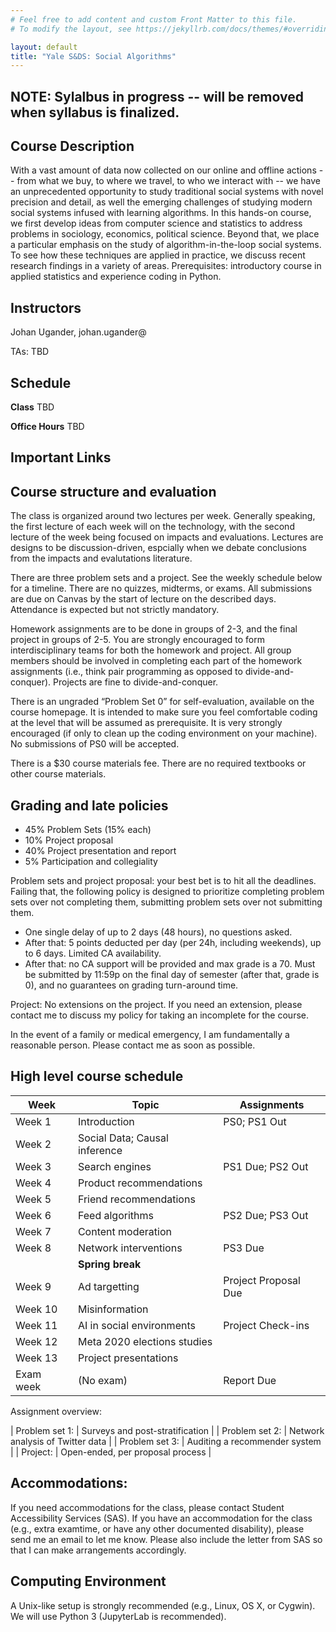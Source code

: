 ```yaml
---
# Feel free to add content and custom Front Matter to this file.
# To modify the layout, see https://jekyllrb.com/docs/themes/#overriding-theme-defaults

layout: default
title: "Yale S&DS: Social Algorithms"
---
```


## NOTE: Sylalbus in progress -- will be removed when syllabus is finalized.


## Course Description

With a vast amount of data now collected on our online and offline actions -- from what we buy, to where we travel, to who we interact with -- we have an unprecedented opportunity to study traditional social systems with novel precision and detail, as well the emerging challenges of studying modern social systems infused with learning algorithms. In this hands-on course, we first develop ideas from computer science and statistics to address problems in sociology, economics, political science. Beyond that, we place a particular emphasis on the study of algorithm-in-the-loop social systems. To see how these techniques are applied in practice, we discuss recent research findings in a variety of areas. Prerequisites: introductory course in applied statistics and experience coding in Python.

## Instructors
Johan Ugander, johan.ugander@ 

TAs: TBD 

## Schedule

**Class**
TBD

**Office Hours**
TBD

<!--
* Greg: Tues 11:30a -- 1:30p (starting October 4) @ Encina W 101
* Monte: Weds 3:00p -- 5:00p (starting October 5) @ Littlefield 103
	* **NOTE:** Monte will hold office hours on Monday, 10/17 from 4--6pm @ Littlefield 103 instead of Wednesday to accommodate the new Assignment 1 deadline of 10/18.
* Johan: Thurs 10:20a -- 11:15a (starting Sept 29)
-->

## Important Links
<!-- 
* [Canvas page](https://canvas.stanford.edu/courses/x)
* [course Github repo](https://www.github.com/mse231/mse231_f22)
-->

## Course structure and evaluation
The class is organized around two lectures per week. Generally speaking, the first lecture of each week will on the technology, with the second lecture of the week being focused on impacts and evaluations. Lectures are designs to be discussion-driven, espcially when we debate conclusions from the impacts and evalutations literature.

There are three problem sets and a project. See the weekly schedule below for a timeline. There are no quizzes, midterms, or exams. All submissions are due on Canvas by the start of lecture on the described days. Attendance is expected but not strictly mandatory.

Homework assignments are to be done in groups of 2-3, and the final project in groups of 2-5. You are strongly encouraged to form interdisciplinary teams for both the homework and project. All group members should be involved in completing each part of the homework assignments (i.e., think pair programming as opposed to divide-and-conquer). Projects are fine to divide-and-conquer.

There is an ungraded “Problem Set 0” for self-evaluation, available on the course homepage. It is intended to make sure you feel comfortable coding at the level that will be assumed as prerequisite. It is very strongly encouraged (if only to clean up the coding environment on your machine). No submissions of PS0 will be accepted.

There is a $30 course materials fee. There are no required textbooks or other course materials.

## Grading and late policies
* 45% Problem Sets (15% each)
* 10% Project proposal
* 40% Project presentation and report
* 5% Participation and collegiality

Problem sets and project proposal: your best bet is to hit all the deadlines. Failing that, the following policy is designed to prioritize completing problem sets over not completing them, submitting problem sets over not submitting them.  
- One single delay of up to 2 days (48 hours), no questions asked. 
- After that: 5 points deducted per day (per 24h, including weekends), up to 6 days. Limited CA availability. 
- After that: no CA support will be provided and max grade is a 70. Must be submitted by 11:59p on the final day of semester (after that, grade is 0), and no guarantees on grading turn-around time.

Project: No extensions on the project. If you need an extension, please contact me to discuss my policy for taking an incomplete for the course.

In the event of a family or medical emergency, I am fundamentally a reasonable person. Please contact me as soon as possible.

## High level course schedule

| Week | Topic | Assignments |
| --- | --- | --- |
| Week 1  | Introduction	| 	PS0; PS1 Out |
| Week 2  | Social Data; Causal inference | |
| Week 3  | Search engines | PS1 Due; PS2 Out  |
| Week 4  | Product recommendations						|  |
| Week 5  | Friend recommendations | |
| Week 6  | Feed algorithms |  PS2 Due; PS3 Out |
| Week 7  | Content moderation | |	
| Week 8  | Network interventions	   | PS3 Due |
| | **Spring break** | |
| Week 9   | Ad targetting	   | Project Proposal Due |	
| Week 10 |  Misinformation | |
| Week 11  | AI in social environments	| Project Check-ins |
| Week 12  | Meta 2020 elections studies                 | |
| Week 13 | Project presentations                       | | 
| Exam week | (No exam)	 | Report Due | 

<!--
Social contagion, diffusion, social influence
Online surveys; digital demography
Cell phone and mobility data
-->

Assignment overview:

| Problem set 1: 	| Surveys and post-stratification   | 
| Problem set 2:  	| Network analysis of Twitter data | 
| Problem set 3: 	| Auditing a recommender system | 
| Project: 	| Open-ended, per proposal process |

<!--
## Honor code violations
In the event that a student is found to have violated the honor code, the penalty may include a full denial of credit for the course (not just the assignment). See the Student Conduct Penalty Code, Section J.
-->

## Accommodations:
If you need accommodations for the class, please contact Student Accessibility Services (SAS). If you have an accommodation for the class (e.g., extra examtime, or have any other documented disability), please send me an email to let me know. Please also include the letter from SAS so that I can make arrangements accordingly.

## Computing Environment

A Unix-like setup is strongly recommended (e.g., Linux, OS X, or Cygwin). We will use Python 3 (JupyterLab is recommended). 
